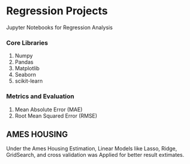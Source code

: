# Regression Projects
Jupyter Notebooks for Regression Analysis

### Core Libraries
1. Numpy
2. Pandas
3. Matplotlib
4. Seaborn
5. scikit-learn

### Metrics and Evaluation
1. Mean Absolute Error (MAE)
2. Root Mean Squared Error (RMSE)


## AMES HOUSING
Under the Ames Housing Estimation, Linear Models like Lasso, Ridge, GridSearch, and cross validation was Applied for better result extimates. 

